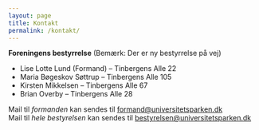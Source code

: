 ```yaml
---
layout: page
title: Kontakt
permalink: /kontakt/
---
```


__Foreningens bestyrrelse__ (Bemærk: Der er ny bestyrrelse på vej)

* Lise Lotte Lund (Formand) – Tinbergens Alle 22
* Maria Bøgeskov Søttrup – Tinbergens Alle 105
* Kirsten Mikkelsen – Tinbergens Alle 67
* Brian Overby – Tinbergens Alle 28

Mail til *formanden* kan sendes til [formand@universitetsparken.dk](mailto://formand@universitetsparken.dk)  
Mail til *hele bestyrelsen* kan sendes til [bestyrelsen@universitetsparken.dk](mailto://bestyrelsen@universitetsparken.dk)
